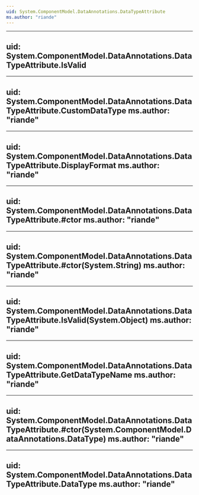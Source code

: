 ```yaml
---
uid: System.ComponentModel.DataAnnotations.DataTypeAttribute
ms.author: "riande"
---
```


---
uid: System.ComponentModel.DataAnnotations.DataTypeAttribute.IsValid
---

---
uid: System.ComponentModel.DataAnnotations.DataTypeAttribute.CustomDataType
ms.author: "riande"
---

---
uid: System.ComponentModel.DataAnnotations.DataTypeAttribute.DisplayFormat
ms.author: "riande"
---

---
uid: System.ComponentModel.DataAnnotations.DataTypeAttribute.#ctor
ms.author: "riande"
---

---
uid: System.ComponentModel.DataAnnotations.DataTypeAttribute.#ctor(System.String)
ms.author: "riande"
---

---
uid: System.ComponentModel.DataAnnotations.DataTypeAttribute.IsValid(System.Object)
ms.author: "riande"
---

---
uid: System.ComponentModel.DataAnnotations.DataTypeAttribute.GetDataTypeName
ms.author: "riande"
---

---
uid: System.ComponentModel.DataAnnotations.DataTypeAttribute.#ctor(System.ComponentModel.DataAnnotations.DataType)
ms.author: "riande"
---

---
uid: System.ComponentModel.DataAnnotations.DataTypeAttribute.DataType
ms.author: "riande"
---
